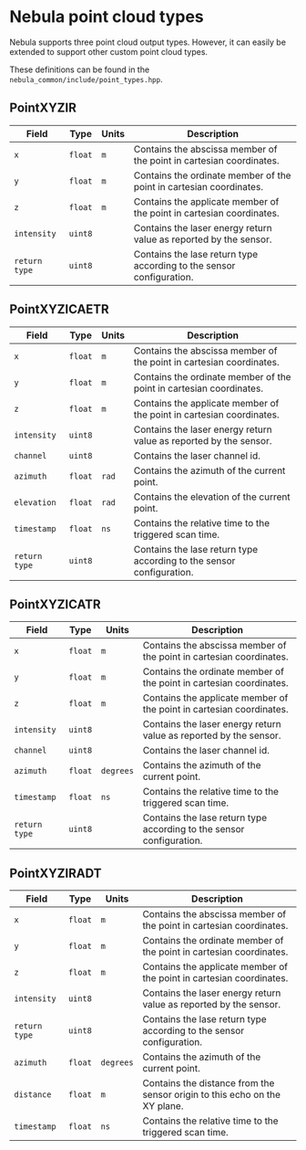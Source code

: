 # Nebula point cloud types

Nebula supports three point cloud output types.
However, it can easily be extended to support other custom point cloud types.

These definitions can be found in the `nebula_common/include/point_types.hpp`.

## PointXYZIR

| Field         | Type    | Units | Description                                                          |
| ------------- | ------- | ----- | -------------------------------------------------------------------- |
| `x`           | `float` | `m`   | Contains the abscissa member of the point in cartesian coordinates.  |
| `y`           | `float` | `m`   | Contains the ordinate member of the point in cartesian coordinates.  |
| `z`           | `float` | `m`   | Contains the applicate member of the point in cartesian coordinates. |
| `intensity`   | `uint8` |       | Contains the laser energy return value as reported by the sensor.    |
| `return type` | `uint8` |       | Contains the lase return type according to the sensor configuration. |

## PointXYZICAETR

| Field         | Type    | Units | Description                                                          |
| ------------- | ------- | ----- | -------------------------------------------------------------------- |
| `x`           | `float` | `m`   | Contains the abscissa member of the point in cartesian coordinates.  |
| `y`           | `float` | `m`   | Contains the ordinate member of the point in cartesian coordinates.  |
| `z`           | `float` | `m`   | Contains the applicate member of the point in cartesian coordinates. |
| `intensity`   | `uint8` |       | Contains the laser energy return value as reported by the sensor.    |
| `channel`     | `uint8` |       | Contains the laser channel id.                                       |
| `azimuth`     | `float` | `rad` | Contains the azimuth of the current point.                           |
| `elevation`   | `float` | `rad` | Contains the elevation of the current point.                         |
| `timestamp`   | `float` | `ns`  | Contains the relative time to the triggered scan time.               |
| `return type` | `uint8` |       | Contains the lase return type according to the sensor configuration. |

## PointXYZICATR

| Field         | Type    | Units     | Description                                                          |
| ------------- | ------- | --------- | -------------------------------------------------------------------- |
| `x`           | `float` | `m`       | Contains the abscissa member of the point in cartesian coordinates.  |
| `y`           | `float` | `m`       | Contains the ordinate member of the point in cartesian coordinates.  |
| `z`           | `float` | `m`       | Contains the applicate member of the point in cartesian coordinates. |
| `intensity`   | `uint8` |           | Contains the laser energy return value as reported by the sensor.    |
| `channel`     | `uint8` |           | Contains the laser channel id.                                       |
| `azimuth`     | `float` | `degrees` | Contains the azimuth of the current point.                           |
| `timestamp`   | `float` | `ns`      | Contains the relative time to the triggered scan time.               |
| `return type` | `uint8` |           | Contains the lase return type according to the sensor configuration. |

## PointXYZIRADT

| Field         | Type    | Units     | Description                                                                |
| ------------- | ------- | --------- | -------------------------------------------------------------------------- |
| `x`           | `float` | `m`       | Contains the abscissa member of the point in cartesian coordinates.        |
| `y`           | `float` | `m`       | Contains the ordinate member of the point in cartesian coordinates.        |
| `z`           | `float` | `m`       | Contains the applicate member of the point in cartesian coordinates.       |
| `intensity`   | `uint8` |           | Contains the laser energy return value as reported by the sensor.          |
| `return type` | `uint8` |           | Contains the lase return type according to the sensor configuration.       |
| `azimuth`     | `float` | `degrees` | Contains the azimuth of the current point.                                 |
| `distance`    | `float` | `m`       | Contains the distance from the sensor origin to this echo on the XY plane. |
| `timestamp`   | `float` | `ns`      | Contains the relative time to the triggered scan time.                     |
